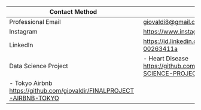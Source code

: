 | Contact Method |  |
| --- | --- |
| Professional Email | giovaldi8@gmail.com |
| Instagram | https://www.instagram.com/giovaldirch/ |
| LinkedIn | https://id.linkedin.com/in/giovaldi-r-00263411a |
| Data Science Project | - Heart Disease https://github.com/giovaldir/DATA-SCIENCE-PROJECT-HEART 
- Tokyo Airbnb https://github.com/giovaldir/FINALPROJECT-AIRBNB-TOKYO|
<!--
**giovaldir/giovaldir** is a ✨ _special_ ✨ repository because its `README.md` (this file) appears on your GitHub profile.


